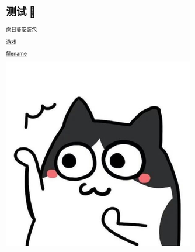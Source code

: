 # 测试 :100:

[向日葵安装包](../_media/AweSun_15.8.5.21451_x64.exe)

[游戏](https://onclick9927.github.io/WooLocalization/_media/ShaderGame/index.html)
<!-- [filename](../_media/ShaderGame/index.html ':include :type=iframe width=100% height=800px') -->

[filename](../_media/path-selection.mp4 ':include ')


![tupian](../_media/avatar.jpg)
